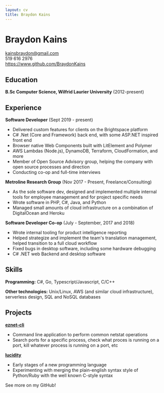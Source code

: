 ```yaml
---
layout: cv
title: Braydon Kains
---
```

# Braydon Kains
kainsbraydon@gmail.com  
519 616 2976  
https://www.github.com/BraydonKains  

Education
---------
**B.Sc Computer Science, Wilfrid Laurier University** (2012-present)

Experience
---------
**Software Developer** (Sept 2019 - present)

- Delivered custom features for clients on the Brightspace platform
- C# .Net (Core and Framework) back end, with some ASP.NET inspired front end
- Browser native Web Components built with LitElement and Polymer
- AWS Lambdas (Node.js), DynamoDB, Terraform, CloudFormation, and more
- Member of Open Source Advisory group, helping the company with open source processes and direction
- Conducting co-op and full-time interviews

**Metroline Research Group** (Nov 2017 - Present, Freelance/Consulting)

- As the sole software dev, designed and implemented multiple internal tools for employee management and for project specific needs
- Wrote software in PHP, C#, Java, and Python
- Managed small amounts of cloud infrastructure on a combination of DigitalOcean and Heroku

**Software Developer Co-op** (July - September, 2017 and 2018)

- Wrote internal tooling for product intelligence reporting
- Helped strategize and implement the team's translation management, helped transition to a full cloud workflow
- Fixed bugs in desktop software, including some hardware debugging
- C# .NET web Backend and desktop software

Skills
------
**Programming:** C#, Go, Typescript/Javascript, C/C++

**Other technologies:** Unix/Linux, AWS (and similar cloud infrastructure), serverless design, SQL and NoSQL databases

Projects
--------
**[eznet-cli](https://github.com/BraydonKains/eznet-cli)** 

- Command line application to perform common netstat operations
- Search ports for a specific process, check what proces is running on a port, kill whatever process is running on a port, etc

**[lucidity](https://github.com/BraydonKains/lucidity)** 

- Early stages of a new programming language
- Experimenting with merging the plain-english syntax style of Python/Ruby with the well known C-style syntax

See more on my GitHub!
